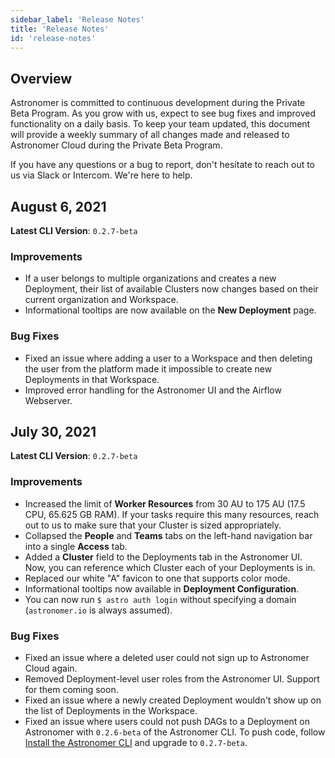 ```yaml
---
sidebar_label: 'Release Notes'
title: 'Release Notes'
id: 'release-notes'
---
```


## Overview

Astronomer is committed to continuous development during the Private Beta Program. As you grow with us, expect to see bug fixes and improved functionality on a daily basis. To keep your team updated, this document will provide a weekly summary of all changes made and released to Astronomer Cloud during the Private Beta Program.

If you have any questions or a bug to report, don't hesitate to reach out to us via Slack or Intercom. We're here to help.

## August 6, 2021

**Latest CLI Version**: `0.2.7-beta`

### Improvements

- If a user belongs to multiple organizations and creates a new Deployment, their list of available Clusters now changes based on their current organization and Workspace.
- Informational tooltips are now available on the **New Deployment** page.

### Bug Fixes

- Fixed an issue where adding a user to a Workspace and then deleting the user from the platform made it impossible to create new Deployments in that Workspace.
- Improved error handling for the Astronomer UI and the Airflow Webserver.

## July 30, 2021

**Latest CLI Version**: `0.2.7-beta`

### Improvements

- Increased the limit of **Worker Resources** from 30 AU to 175 AU (17.5 CPU, 65.625 GB RAM). If your tasks require this many resources, reach out to us to make sure that your Cluster is sized appropriately.
- Collapsed the **People** and **Teams** tabs on the left-hand navigation bar into a single **Access** tab.
- Added a **Cluster** field to the Deployments tab in the Astronomer UI. Now, you can reference which Cluster each of your Deployments is in.
- Replaced our white "A" favicon to one that supports color mode.
- Informational tooltips now available in **Deployment Configuration**.
- You can now run `$ astro auth login` without specifying a domain (`astronomer.io` is always assumed).

### Bug Fixes

- Fixed an issue where a deleted user could not sign up to Astronomer Cloud again.
- Removed Deployment-level user roles from the Astronomer UI. Support for them coming soon.
- Fixed an issue where a newly created Deployment wouldn't show up on the list of Deployments in the Workspace.
- Fixed an issue where users could not push DAGs to a Deployment on Astronomer with `0.2.6-beta` of the Astronomer CLI. To push code, follow [Install the Astronomer CLI](https://beta-docs.astronomer.io/install-cli) and upgrade to `0.2.7-beta`.
